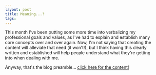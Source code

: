 ```yaml
---
layout: post
title: Meaning...?
tags: 
---
```


This month I've been putting some more time into verbalizing my professional goals and values, as I've had to explain and establish many core concepts over and over again. Now, I'm not saying that creating the content will alleviate that need (it won't!), but I think having this clearly written and established will help people understand what they're getting into when dealing with me.

Anyway, that's the blog preamble... [click here for the content!](/MeaningfulWork.md)